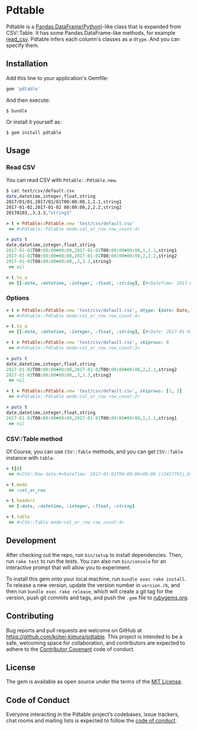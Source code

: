 # Pdtable

Pdtable is a [Pandas.DataFrame(Python)](https://pandas.pydata.org/)-like class that is expanded from CSV::Table. It has some Pandas.DataFrame-like methods, for example [read_csv](https://pandas.pydata.org/pandas-docs/stable/generated/pandas.read_csv.html). Pdtable infers each column's classes as a `dtype`. And you can specify them.

## Installation

Add this line to your application's Gemfile:

```ruby
gem 'pdtable'
```

And then execute:

    $ bundle

Or install it yourself as:

    $ gem install pdtable

## Usage

### Read CSV

You can read CSV with `Pdtable::Pdtable.new`.

```sh
$ cat test/csv/default.csv
date,datetime,integer,float,string
2017/01/01,2017/01/01T00:00:00,1,1.1,string1
2017-01-02,2017-01-02 00:00:00,2,2.2,string2
20170103,,3,3.3,"string3"
```

```ruby
> t = Pdtable::Pdtable.new 'test/csv/default.csv'
 => #<Pdtable::Pdtable mode:col_or_row row_count:4>

> puts t
date,datetime,integer,float,string
2017-01-01T00:00:00+00:00,2017-01-01T00:00:00+00:00,1,1.1,string1
2017-01-02T00:00:00+00:00,2017-01-02T00:00:00+00:00,2,2.2,string2
2017-01-03T00:00:00+00:00,,3,3.3,string3
 => nil

> t.to_a
 => [[:date, :datetime, :integer, :float, :string], [#<DateTime: 2017-01-01T00:00:00+00:00 ((2457755j,0s,0n),+0s,2299161j)>, #<DateTime: 2017-01-01T00:00:00+00:00 ((2457755j,0s,0n),+0s,2299161j)>, 1, 1.1, "string1"], [#<DateTime: 2017-01-02T00:00:00+00:00 ((2457756j,0s,0n),+0s,2299161j)>, #<DateTime: 2017-01-02T00:00:00+00:00 ((2457756j,0s,0n),+0s,2299161j)>, 2, 2.2, "string2"], [#<DateTime: 2017-01-03T00:00:00+00:00 ((2457757j,0s,0n),+0s,2299161j)>, nil, 3, 3.3, "string3"]]
```

### Options

```ruby
> t = Pdtable::Pdtable.new 'test/csv/default.csv', dtype: {date: Date, float: String}
 => #<Pdtable::Pdtable mode:col_or_row row_count:4>

> t.to_a
 => [[:date, :datetime, :integer, :float, :string], [#<Date: 2017-01-01 ((2457755j,0s,0n),+0s,2299161j)>, #<DateTime: 2017-01-01T00:00:00+00:00 ((2457755j,0s,0n),+0s,2299161j)>, 1, "1.1", "string1"], [#<Date: 2017-01-02 ((2457756j,0s,0n),+0s,2299161j)>, #<DateTime: 2017-01-02T00:00:00+00:00 ((2457756j,0s,0n),+0s,2299161j)>, 2, "2.2", "string2"], [#<Date: 2017-01-03 ((2457757j,0s,0n),+0s,2299161j)>, nil, 3, "3.3", "string3"]]

> t = Pdtable::Pdtable.new 'test/csv/default.csv', skiprows: 0
 => #<Pdtable::Pdtable mode:col_or_row row_count:3>

> puts t
date,datetime,integer,float,string
2017-01-02T00:00:00+00:00,2017-01-02T00:00:00+00:00,2,2.2,string2
2017-01-03T00:00:00+00:00,,3,3.3,string3
 => nil

> t = Pdtable::Pdtable.new 'test/csv/default.csv', skiprows: [1, 2]
 => #<Pdtable::Pdtable mode:col_or_row row_count:2>

> puts t
date,datetime,integer,float,string
2017-01-01T00:00:00+00:00,2017-01-01T00:00:00+00:00,1,1.1,string1
 => nil
```

### CSV::Table method
Of Course, you can use `CSV::Table` methods, and you can get `CSV::Table` instance with `table`.

```ruby
> t[0]
 => #<CSV::Row date:#<DateTime: 2017-01-01T00:00:00+00:00 ((2457755j,0s,0n),+0s,2299161j)> datetime:#<DateTime: 2017-01-01T00:00:00+00:00 ((2457755j,0s,0n),+0s,2299161j)> integer:1 float:1.1 string:"string1">

> t.mode
 => :col_or_row

> t.headers
 => [:date, :datetime, :integer, :float, :string]

> t.table
 => #<CSV::Table mode:col_or_row row_count:4>
```

## Development

After checking out the repo, run `bin/setup` to install dependencies. Then, run `rake test` to run the tests. You can also run `bin/console` for an interactive prompt that will allow you to experiment.

To install this gem onto your local machine, run `bundle exec rake install`. To release a new version, update the version number in `version.rb`, and then run `bundle exec rake release`, which will create a git tag for the version, push git commits and tags, and push the `.gem` file to [rubygems.org](https://rubygems.org).

## Contributing

Bug reports and pull requests are welcome on GitHub at https://github.com/kohei-kimura/pdtable. This project is intended to be a safe, welcoming space for collaboration, and contributors are expected to adhere to the [Contributor Covenant](http://contributor-covenant.org) code of conduct.

## License

The gem is available as open source under the terms of the [MIT License](http://opensource.org/licenses/MIT).

## Code of Conduct

Everyone interacting in the Pdtable project’s codebases, issue trackers, chat rooms and mailing lists is expected to follow the [code of conduct](https://github.com/kohei-kimura/pdtable/blob/master/CODE_OF_CONDUCT.md).
